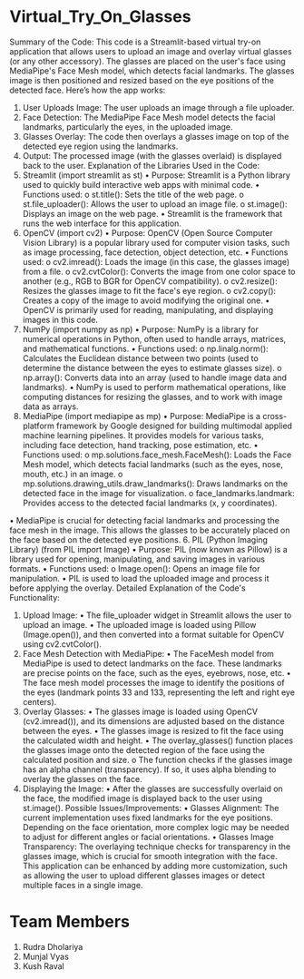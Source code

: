 # Virtual_Try_On_Glasses
Summary of the Code:
This code is a Streamlit-based virtual try-on application that allows users to upload an image and overlay virtual glasses (or any other accessory). The glasses are placed on the user's face using MediaPipe's Face Mesh model, which detects facial landmarks. The glasses image is then positioned and resized based on the eye positions of the detected face.
Here’s how the app works:
1.	User Uploads Image: The user uploads an image through a file uploader.
2.	Face Detection: The MediaPipe Face Mesh model detects the facial landmarks, particularly the eyes, in the uploaded image.
3.	Glasses Overlay: The code then overlays a glasses image on top of the detected eye region using the landmarks.
4.	Output: The processed image (with the glasses overlaid) is displayed back to the user.
Explanation of the Libraries Used in the Code:
1. Streamlit (import streamlit as st)
•	Purpose: Streamlit is a Python library used to quickly build interactive web apps with minimal code.
•	Functions used:
o	st.title(): Sets the title of the web page.
o	st.file_uploader(): Allows the user to upload an image file.
o	st.image(): Displays an image on the web page.
•	Streamlit is the framework that runs the web interface for this application.
2. OpenCV (import cv2)
•	Purpose: OpenCV (Open Source Computer Vision Library) is a popular library used for computer vision tasks, such as image processing, face detection, object detection, etc.
•	Functions used:
o	cv2.imread(): Loads the image (in this case, the glasses image) from a file.
o	cv2.cvtColor(): Converts the image from one color space to another (e.g., RGB to BGR for OpenCV compatibility).
o	cv2.resize(): Resizes the glasses image to fit the face's eye region.
o	cv2.copy(): Creates a copy of the image to avoid modifying the original one.
•	OpenCV is primarily used for reading, manipulating, and displaying images in this code.
3. NumPy (import numpy as np)
•	Purpose: NumPy is a library for numerical operations in Python, often used to handle arrays, matrices, and mathematical functions.
•	Functions used:
o	np.linalg.norm(): Calculates the Euclidean distance between two points (used to determine the distance between the eyes to estimate glasses size).
o	np.array(): Converts data into an array (used to handle image data and landmarks).
•	NumPy is used to perform mathematical operations, like computing distances for resizing the glasses, and to work with image data as arrays.
4. MediaPipe (import mediapipe as mp)
•	Purpose: MediaPipe is a cross-platform framework by Google designed for building multimodal applied machine learning pipelines. It provides models for various tasks, including face detection, hand tracking, pose estimation, etc.
•	Functions used:
o	mp.solutions.face_mesh.FaceMesh(): Loads the Face Mesh model, which detects facial landmarks (such as the eyes, nose, mouth, etc.) in an image.
o	mp.solutions.drawing_utils.draw_landmarks(): Draws landmarks on the detected face in the image for visualization.
o	face_landmarks.landmark: Provides access to the detected facial landmarks (x, y coordinates).

•	MediaPipe is crucial for detecting facial landmarks and processing the face mesh in the image. This allows the glasses to be accurately placed on the face based on the detected eye positions.
6. PIL (Python Imaging Library) (from PIL import Image)
•	Purpose: PIL (now known as Pillow) is a library used for opening, manipulating, and saving images in various formats.
•	Functions used:
o	Image.open(): Opens an image file for manipulation.
•	PIL is used to load the uploaded image and process it before applying the overlay.
Detailed Explanation of the Code's Functionality:
1. Upload Image:
•	The file_uploader widget in Streamlit allows the user to upload an image.
•	The uploaded image is loaded using Pillow (Image.open()), and then converted into a format suitable for OpenCV using cv2.cvtColor().
2. Face Mesh Detection with MediaPipe:
•	The FaceMesh model from MediaPipe is used to detect landmarks on the face. These landmarks are precise points on the face, such as the eyes, eyebrows, nose, etc.
•	The face mesh model processes the image to identify the positions of the eyes (landmark points 33 and 133, representing the left and right eye centers).
3. Overlay Glasses:
•	The glasses image is loaded using OpenCV (cv2.imread()), and its dimensions are adjusted based on the distance between the eyes.
•	The glasses image is resized to fit the face using the calculated width and height.
•	The overlay_glasses() function places the glasses image onto the detected region of the face using the calculated position and size.
o	The function checks if the glasses image has an alpha channel (transparency). If so, it uses alpha blending to overlay the glasses on the face.
4. Displaying the Image:
•	After the glasses are successfully overlaid on the face, the modified image is displayed back to the user using st.image().
Possible Issues/Improvements:
•	Glasses Alignment: The current implementation uses fixed landmarks for the eye positions. Depending on the face orientation, more complex logic may be needed to adjust for different angles or facial orientations.
•	Glasses Image Transparency: The overlaying technique checks for transparency in the glasses image, which is crucial for smooth integration with the face.
This application can be enhanced by adding more customization, such as allowing the user to upload different glasses images or detect multiple faces in a single image.

# Team Members
1. Rudra Dholariya
2. Munjal Vyas
3. Kush Raval
